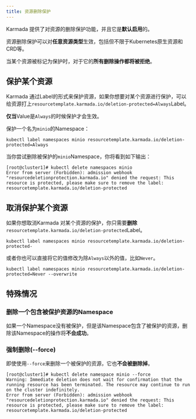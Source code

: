 ```yaml
---
title: 资源删除保护
---
```


Karmada 提供了对资源的删除保护功能，并且它是**默认启用**的。

资源删除保护可以对**任意资源类型**生效，包括但不限于Kubernetes原生资源和CRD等。

当某个资源被标记为保护时，对于它的**所有删除操作都将被拒绝**。

## 保护某个资源

Karmada 通过Label的形式来保护资源，如果你想要对某个资源进行保护，可以给资源打上`resourcetemplate.karmada.io/deletion-protected=Always`Label。

**仅当**Value是`Always`的时候保护才会生效。

保护一个名为`minio`的Namespace：
```
kubectl label namespaces minio resourcetemplate.karmada.io/deletion-protected=Always
```

当你尝试删除被保护的`minio`Namespace，你将看到如下输出：
```
[root@cluster1]# kubectl delete namespaces minio
Error from server (Forbidden): admission webhook "resourcedeletionprotection.karmada.io" denied the request: This resource is protected, please make sure to remove the label: resourcetemplate.karmada.io/deletion-protected
```

## 取消保护某个资源

如果你想取消Karmada 对某个资源的保护，你只需要**删除**`resourcetemplate.karmada.io/deletion-protected`Label。
```
kubectl label namespaces minio resourcetemplate.karmada.io/deletion-protected-
```

或者你也可以直接将它的值修改为除`Always`以外的值，比如`Never`。
```
kubectl label namespaces minio resourcetemplate.karmada.io/deletion-protected=Never --overwrite
```

## 特殊情况

### 删除一个包含被保护资源的Namespace

如果一个Namespace没有被保护，但是该Namespace包含了被保护的资源，删除该Namespace的操作将**不会成功**。

### 强制删除(--force)

即使使用`--force`来删除一个被保护的资源，它也**不会被删除掉**。

```
[root@cluster1]# kubectl delete namespace minio --force
Warning: Immediate deletion does not wait for confirmation that the running resource has been terminated. The resource may continue to run on the cluster indefinitely.
Error from server (Forbidden): admission webhook "resourcedeletionprotection.karmada.io" denied the request: This resource is protected, please make sure to remove the label: resourcetemplate.karmada.io/deletion-protected
```
